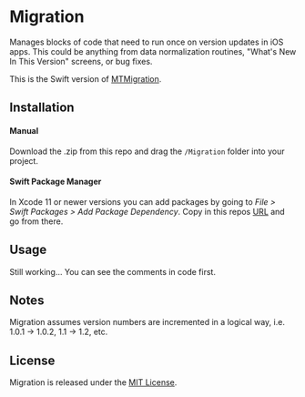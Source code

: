 # Migration

Manages blocks of code that need to run once on version updates in iOS apps. This could be anything from data normalization routines, "What's New In This Version" screens, or bug fixes.

This is the Swift version of [MTMigration][1].

## Installation

#### Manual

Download the .zip from this repo and drag the `/Migration` folder into your project.

#### Swift Package Manager

In Xcode 11 or newer versions you can add packages by going to *File \> Swift Packages \> Add Package Dependency*. Copy in this repos [URL][2] and go from there.

## Usage

Still working...
You can see the comments in code first.

## Notes

Migration assumes version numbers are incremented in a logical way, i.e. 1.0.1 -\> 1.0.2, 1.1 -\> 1.2, etc.

## License
Migration is released under the [MIT License][3].

[1]:	https://github.com/mysterioustrousers/MTMigration
[2]:	https://github.com/hengyu/Migration.git
[3]:	https://github.com/Hengyu/Migration/blob/master/LICENSE